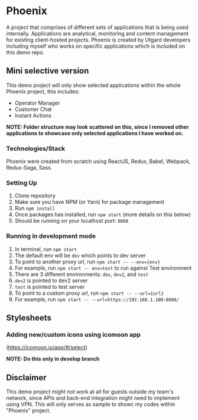 # Phoenix

A project that comprises of different sets of applications that is being used internally. Applications are analytical, monitoring and content management for existing client-hosted projects. Phoenix is created by Utgard developers including myself who works on specific applications which is included on this demo repo.

## Mini selective version
This demo project will only show selected applications within the whole Phoenix project, this includes:
- Operator Manager
- Customer Chat
- Instant Actions

**NOTE: Folder structure may look scattered on this, since I removed other applications to showcase only selected applications I have worked on.**

### Technologies/Stack
Phoenix were created from scratch using ReactJS, Redux, Babel, Webpack, Redux-Saga, Sass.

### Setting Up
1. Clone repository
2. Make sure you have NPM (or Yarn) for package management
3. Run ```npm install```
4. Once packages has installed, run ```npm start``` (more details on this below)
5. Should be running on your localhost port: ```8080```

### Running in development mode
1. In terminal, run ```npm start```
2. The default env will be ```dev``` which points to dev server
3. To point to another proxy url, run ```npm start -- --env={env}```
4. For example, run ```npm start -- env=test``` to run against Test environment
5. There are 3 different environments: ```dev```, ```dev2```, and ```test```
6. ```dev2``` is pointed to dev2 server
7. ```test``` is pointed to test server
8. To point to a custom proxy url, run ```npm start -- --url={url}```
9. For example, run ```npm start -- --url=https://192.168.1.100:8080/```

## Stylesheets
### Adding new/custom icons using icomoon app
(https://icomoon.io/app/#/select)

**NOTE: Do this only in develop branch**

## Disclaimer
This demo project might not work at all for guests outside my team's network, since APIs and back-end integration might need to implement using VPN. This will only serves as sample to showc my codes within "Phoenix" project.

